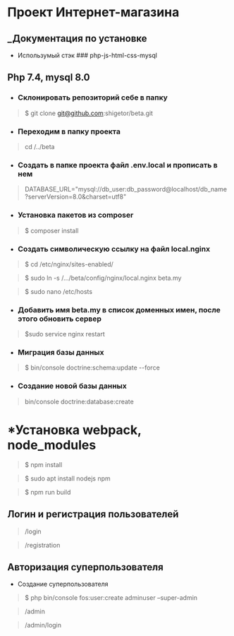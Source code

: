 # Проект Интернет-магазина
##  _Документация по установке
* Использумый стэк ### php-js-html-css-mysql

## Php 7.4, mysql 8.0 

* ###  Склонировать репозиторий себе в папку
 > $ git clone git@github.com:shigetor/beta.git

* ### Переходим в папку проекта 
 > cd /../beta

* ###  Создать в папке проекта файл .env.local и прописать в нем
> DATABASE_URL="mysql://db_user:db_password@localhost/db_name?serverVersion=8.0&charset=utf8"

* ### Установка пакетов из composer
 > $ composer install

* ### Cоздать символическую ссылку на файл local.nginx 
> $ cd /etc/nginx/sites-enabled/

> $ sudo ln -s /.../beta/config/nginx/local.nginx beta.my

> $ sudo nano /etc/hosts

* ### Добавить имя beta.my в список доменных имен, после этого обновить сервер

> $sudo service nginx restart

* ### Миграция базы данных

> $ bin/console doctrine:schema:update --force

* ### Создание новой базы данных

> bin/console doctrine:database:create

# *Установка webpack, node_modules

> $ npm install

> $ sudo apt install nodejs npm 

> $ npm run build

## Логин и регистрация пользователей
> /login

>/registration

## Авторизация суперпользователя
* Создание суперпользователя
> $ php bin/console fos:user:create adminuser –super-admin

> /admin

>/admin/login
